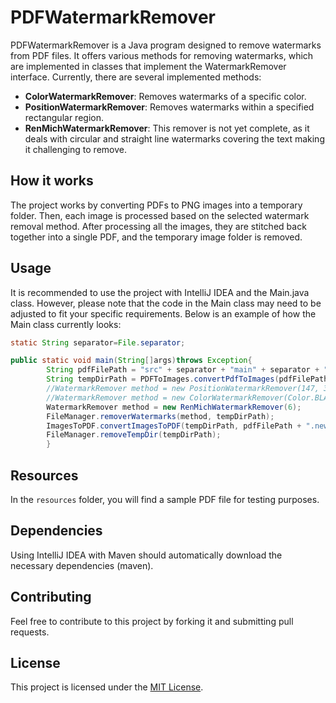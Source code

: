 # PDFWatermarkRemover

PDFWatermarkRemover is a Java program designed to remove watermarks from PDF files. It offers various methods for
removing watermarks, which are implemented in classes that implement the WatermarkRemover interface. Currently, there
are several implemented methods:

- **ColorWatermarkRemover**: Removes watermarks of a specific color.
- **PositionWatermarkRemover**: Removes watermarks within a specified rectangular region.
- **RenMichWatermarkRemover**: This remover is not yet complete, as it deals with circular and straight line watermarks
  covering the text making it challenging to remove.

## How it works

The project works by converting PDFs to PNG images into a temporary folder. Then, each image is processed based on the
selected watermark removal method. After processing all the images, they are stitched back together into a single PDF,
and the temporary image folder is removed.

## Usage

It is recommended to use the project with IntelliJ IDEA and the Main.java class. However, please note that the code in
the Main class may need to be adjusted to fit your specific requirements. Below is an example of how the Main class
currently looks:

```java
static String separator=File.separator;

public static void main(String[]args)throws Exception{
        String pdfFilePath = "src" + separator + "main" + separator + "resources" + separator + "example.pdf"; // from https://renmich.faculty.wmi.amu.edu.pl/BSM/wyklady/Hasla.pdf
        String tempDirPath = PDFToImages.convertPdfToImages(pdfFilePath);
        //WatermarkRemover method = new PositionWatermarkRemover(147, 3053, 821, 3108);
        //WatermarkRemover method = new ColorWatermarkRemover(Color.BLACK);
        WatermarkRemover method = new RenMichWatermarkRemover(6);
        FileManager.removerWatermarks(method, tempDirPath);
        ImagesToPDF.convertImagesToPDF(tempDirPath, pdfFilePath + ".new.pdf");
        FileManager.removeTempDir(tempDirPath);
        }
```

## Resources

In the `resources` folder, you will find a sample PDF file for testing purposes.

## Dependencies

Using IntelliJ IDEA with Maven should automatically download the necessary dependencies (maven).

## Contributing

Feel free to contribute to this project by forking it and submitting pull requests.

## License

This project is licensed under the [MIT License](LICENSE).